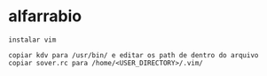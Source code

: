 # alfarrabio

    instalar vim

    copiar kdv para /usr/bin/ e editar os path de dentro do arquivo
    copiar sover.rc para /home/<USER_DIRECTORY>/.vim/

